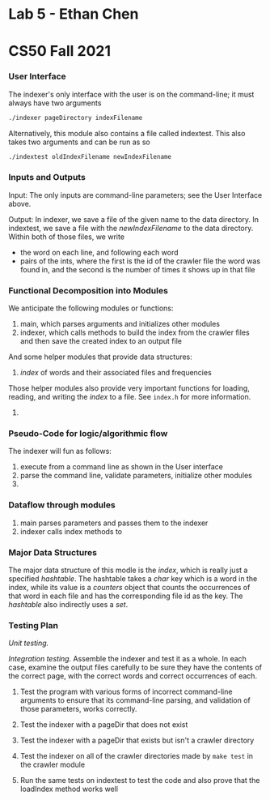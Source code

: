 # Lab 5 - Ethan Chen
# CS50 Fall 2021

### User Interface

The indexer's only interface with the user is on the command-line; it must always have two arguments

```bash
./indexer pageDirectory indexFilename
```

Alternatively, this module also contains a file called indextest. This also takes two arguments and can be run as so

```bash
./indextest oldIndexFilename newIndexFilename
```

### Inputs and Outputs

Input: The only inputs are command-line parameters; see the User Interface above.

Output: In indexer, we save a file of the given name to the data directory. In indextest, we save a file with the _newIndexFilename_ to the data directory. Within both of those files, we write

* the word on each line, and following each word
* pairs of the ints, where the first is the id of the crawler file the word was found in, and the second is the number of times it shows up in that file

### Functional Decomposition into Modules

We anticipate the following modules or functions:

1. main, which parses arguments and initializes other modules
2. indexer, which calls methods to build the index from the crawler files and then save the created index to an output file

And some helper modules that provide data structures:

1. _index_ of words and their associated files and frequencies

Those helper modules also provide very important functions for loading, reading, and writing the _index_ to a file. See `index.h` for more information.

1. 

### Pseudo-Code for logic/algorithmic flow

The indexer will fun as follows:

1. execute from a command line as shown in the User interface
2. parse the command line, validate parameters, initialize other modules
3. 

### Dataflow through modules

1. main parses parameters and passes them to the indexer
2. indexer calls index methods to 

### Major Data Structures

The major data structure of this modle is the _index_, which is really just a specified *hashtable*. The hashtable takes a *char* key which is a word in the index, while its value is a *counters* object that counts the occurrences of that word in each file and has the corresponding file id as the key. The *hashtable* also indirectly uses a *set*.

### Testing Plan

_Unit testing._

_Integration testing._ Assemble the indexer and test it as a whole. In each case, examine the output files carefully to be sure they have the contents of the correct page, with the correct words and correct occurrences of each. 

1. Test the program with various forms of incorrect command-line arguments to ensure that its command-line parsing, and validation of those parameters, works correctly.

2. Test the indexer with a pageDir that does not exist

3. Test the indexer with a pageDir that exists but isn't a crawler directory

4. Test the indexer on all of the crawler directories made by `make test` in the crawler module

5. Run the same tests on indextest to test the code and also prove that the loadIndex method works well